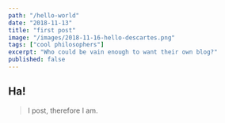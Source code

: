 ```yaml
---
path: "/hello-world"
date: "2018-11-13"
title: "first post"
image: "/images/2018-11-16-hello-descartes.png"
tags: ["cool philosophers"]
excerpt: "Who could be vain enough to want their own blog?"
published: false
---
```


## Ha!

> I post, therefore I am.
